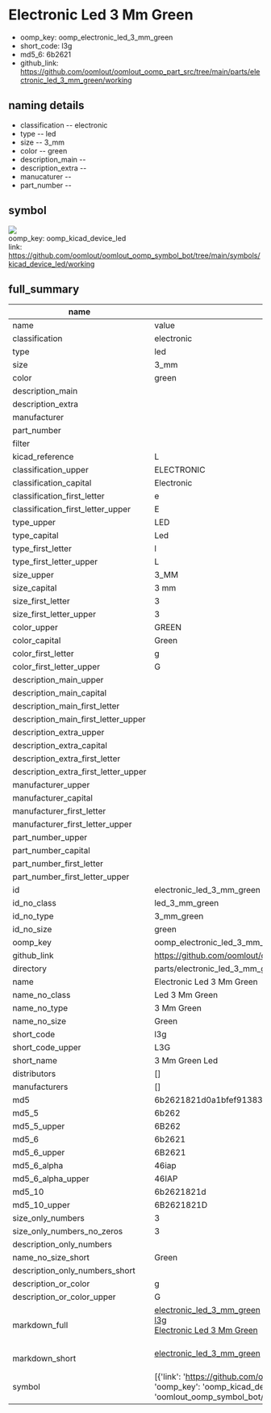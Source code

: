 # Electronic Led 3 Mm Green

  
* oomp_key: oomp_electronic_led_3_mm_green 
* short_code: l3g
* md5_6: 6b2621  
* github_link: https://github.com/oomlout/oomlout_oomp_part_src/tree/main/parts/electronic_led_3_mm_green/working  
## naming details
* classification -- electronic
* type -- led
* size -- 3_mm
* color -- green
* description_main -- 
* description_extra -- 
* manucaturer -- 
* part_number -- 



## symbol

![](symbol/{index}}/working/working_600.png)  
oomp_key: oomp_kicad_device_led  
link: https://github.com/oomlout/oomlout_oomp_symbol_bot/tree/main/symbols/kicad_device_led/working  


## full_summary
| name | value | 
| --- | --- | 
| name | value | 
| classification | electronic | 
| type | led | 
| size | 3_mm | 
| color | green | 
| description_main |  | 
| description_extra |  | 
| manufacturer |  | 
| part_number |  | 
| filter |  | 
| kicad_reference | L | 
| classification_upper | ELECTRONIC | 
| classification_capital | Electronic | 
| classification_first_letter | e | 
| classification_first_letter_upper | E | 
| type_upper | LED | 
| type_capital | Led | 
| type_first_letter | l | 
| type_first_letter_upper | L | 
| size_upper | 3_MM | 
| size_capital | 3 mm | 
| size_first_letter | 3 | 
| size_first_letter_upper | 3 | 
| color_upper | GREEN | 
| color_capital | Green | 
| color_first_letter | g | 
| color_first_letter_upper | G | 
| description_main_upper |  | 
| description_main_capital |  | 
| description_main_first_letter |  | 
| description_main_first_letter_upper |  | 
| description_extra_upper |  | 
| description_extra_capital |  | 
| description_extra_first_letter |  | 
| description_extra_first_letter_upper |  | 
| manufacturer_upper |  | 
| manufacturer_capital |  | 
| manufacturer_first_letter |  | 
| manufacturer_first_letter_upper |  | 
| part_number_upper |  | 
| part_number_capital |  | 
| part_number_first_letter |  | 
| part_number_first_letter_upper |  | 
| id | electronic_led_3_mm_green | 
| id_no_class | led_3_mm_green | 
| id_no_type | 3_mm_green | 
| id_no_size | green | 
| oomp_key | oomp_electronic_led_3_mm_green | 
| github_link | https://github.com/oomlout/oomlout_oomp_part_src/tree/main/parts/electronic_led_3_mm_green/working | 
| directory | parts/electronic_led_3_mm_green | 
| name | Electronic Led 3 Mm Green | 
| name_no_class | Led 3 Mm Green | 
| name_no_type | 3 Mm Green | 
| name_no_size | Green | 
| short_code | l3g | 
| short_code_upper | L3G | 
| short_name | 3 Mm Green Led | 
| distributors | [] | 
| manufacturers | [] | 
| md5 | 6b2621821d0a1bfef913831a2f11c3b5 | 
| md5_5 | 6b262 | 
| md5_5_upper | 6B262 | 
| md5_6 | 6b2621 | 
| md5_6_upper | 6B2621 | 
| md5_6_alpha | 46iap | 
| md5_6_alpha_upper | 46IAP | 
| md5_10 | 6b2621821d | 
| md5_10_upper | 6B2621821D | 
| size_only_numbers | 3 | 
| size_only_numbers_no_zeros | 3 | 
| description_only_numbers |  | 
| name_no_size_short | Green | 
| description_only_numbers_short |   | 
| description_or_color | g  | 
| description_or_color_upper | G  | 
| markdown_full | [electronic_led_3_mm_green](https://github.com/oomlout/oomlout_oomp_part_src/tree/main/parts/electronic_led_3_mm_green/working)<br>[l3g](https://github.com/oomlout/oomlout_oomp_part_src/tree/main/parts/electronic_led_3_mm_green/working)<br>[Electronic Led 3 Mm Green](https://github.com/oomlout/oomlout_oomp_part_src/tree/main/parts/electronic_led_3_mm_green/working)<br><br> | 
| markdown_short | [electronic_led_3_mm_green](https://github.com/oomlout/oomlout_oomp_part_src/tree/main/parts/electronic_led_3_mm_green/working)<br><br> | 
| symbol | [{'link': 'https://github.com/oomlout/oomlout_oomp_symbol_bot/tree/main/symbols/kicad_device_led', 'oomp_key': 'oomp_kicad_device_led', 'directory': 'oomlout_oomp_symbol_bot/symbols/kicad_device_led//working/working.kicad_sym', 'index': 0}] | 
